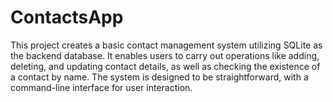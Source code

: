# ContactsApp
This project creates a basic contact management system utilizing SQLite as the backend database. It enables users to carry out operations like adding, deleting, and updating contact details, as well as checking the existence of a contact by name. The system is designed to be straightforward, with a command-line interface for user interaction.
